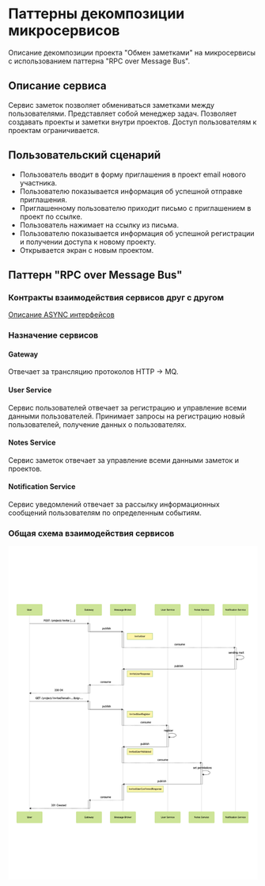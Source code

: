 # Паттерны декомпозиции микросервисов

Описание декомпозиции проекта "Обмен заметками" на микросервисы с использованием паттерна "RPC over Message Bus".

## Описание сервиса

Сервис заметок позволяет обмениваться заметками между пользователями. Представляет собой менеджер задач.
Позволяет создавать проекты и заметки внутри проектов. Доступ пользователям к проектам ограничивается.

## Пользовательский сценарий

- Пользователь вводит в форму приглашения в проект email нового участника.
- Пользователю показывается информация об успешной отправке приглашения. 
- Приглашенному пользователю приходит письмо с приглашением в проект по ссылке. 
- Пользователь нажимает на ссылку из письма.
- Пользователю показывается информация об успешной регистрации и получении доступа к новому проекту. 
- Открывается экран с новым проектом.

## Паттерн "RPC over Message Bus"

### Контракты взаимодействия сервисов друг с другом

[Описание ASYNC интерфейсов](./bus-asyncapi.yaml)

### Назначение сервисов

#### Gateway

Отвечает за трансляцию протоколов HTTP -> MQ.

#### User Service

Сервис пользователей отвечает за регистрацию и управление всеми данными пользователей.
Принимает запросы на регистрацию новый пользователей, получение данных о пользователях.

#### Notes Service

Сервис заметок отвечает за управление всеми данными заметок и проектов.

#### Notification Service

Сервис уведомлений отвечает за рассылку информационных сообщений пользователям по определенным событиям.

### Общая схема взаимодействия сервисов

![diagram.png](diagram.png)
